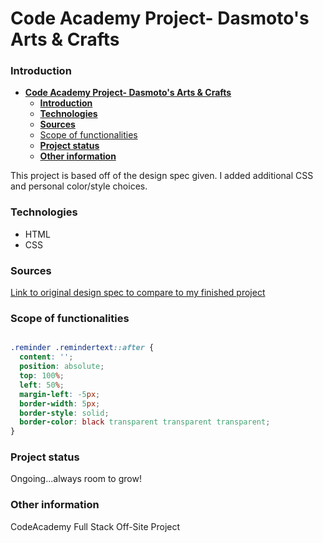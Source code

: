 # **Code Academy Project- Dasmoto's Arts & Crafts**

### **Introduction**

- [**Code Academy Project- Dasmoto's Arts & Crafts**](#code-academy-project--dasmotos-arts--crafts)
    - [**Introduction**](#introduction)
    - [**Technologies**](#technologies)
    - [**Sources**](#sources)
    - [Scope of functionalities](#scope-of-functionalities)
    - [**Project status**](#project-status)
    - [**Other information**](#other-information)



This project is based off of the design spec given. I added additional CSS and personal color/style choices.

### **Technologies**

- HTML
- CSS
  
### **Sources**
[Link to original design spec to compare to my finished project](https://content.codecademy.com/courses/freelance-1/unit-2/dasmotos-arts_redline.jpg)

### Scope of functionalities 

```css

.reminder .remindertext::after {
  content: '';
  position: absolute;
  top: 100%;
  left: 50%;
  margin-left: -5px;
  border-width: 5px;
  border-style: solid;
  border-color: black transparent transparent transparent;
}


```
  
### **Project status**
Ongoing...always room to grow!

### **Other information**
CodeAcademy Full Stack Off-Site Project